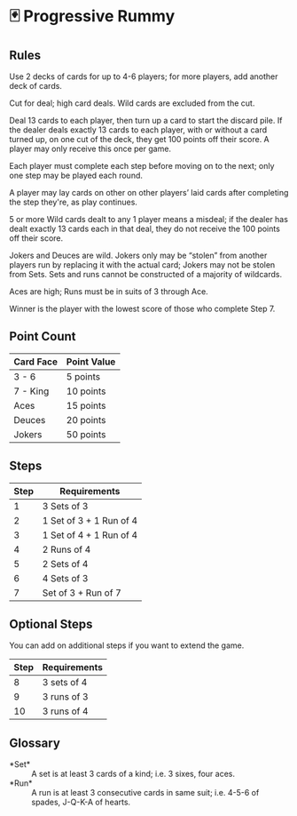 # 🃏 Progressive Rummy

## Rules

Use 2 decks of cards for up to 4-6 players; for more players, add another deck of cards.  

Cut for deal; high card deals. Wild cards are excluded from the cut.  

Deal 13 cards to each player, then turn up a card to start the discard pile. If the dealer deals exactly 13 cards to each player, with or without a card turned up, on one cut of the deck, they get 100 points off their score. A player may only receive this once per game.  

Each player must complete each step before moving on to the next; only one step may be played each round.

A player may lay cards on other on other players’ laid cards after completing the step they're, as play continues.

5 or more Wild cards dealt to any 1 player means a misdeal; if the dealer has dealt exactly 13 cards each in that deal, they do not receive the 100 points off their score.

Jokers and Deuces are wild. Jokers only may be “stolen” from another players run by replacing it with the actual card; Jokers may not be stolen from Sets. Sets and runs cannot be constructed of a majority of wildcards. 

Aces are high; Runs must be in suits of 3 through Ace.

Winner is the player with the lowest score of those who complete Step 7. 

## Point Count

| Card Face | Point Value |
| --------- | ----------- |
| 3 - 6     | 5 points    | 
| 7 - King  | 10 points   |
| Aces      | 15 points   |
| Deuces    | 20 points   |
| Jokers    | 50 points   |

## Steps

| Step      | Requirements            |
| --------- | ----------------------- | 
| 1         | 3 Sets of 3             |
| 2         | 1 Set of 3 + 1 Run of 4 |  
| 3         | 1 Set of 4 + 1 Run of 4 |
| 4         | 2 Runs of 4             |
| 5         | 2 Sets of 4             | 
| 6         | 4 Sets of 3             | 
| 7         | Set of 3 + Run of 7     |

## Optional Steps

You can add on additional steps if you want to extend the game.  

| Step      | Requirements            |
| --------- | ----------------------- | 
| 8         | 3 sets of 4             |
| 9         | 3 runs of 3             | 
| 10        | 3 runs of 4             | 

## Glossary

<dl>
	<dt>*Set*</dt>
	<dd>A set is at least 3 cards of a kind; i.e. 3 sixes, four aces.</dd>
	<dt>*Run*</dt>
	<dd>A run is at least 3 consecutive cards in same suit; i.e. 4-5-6 of spades, J-Q-K-A of hearts.</dd>
</dl>